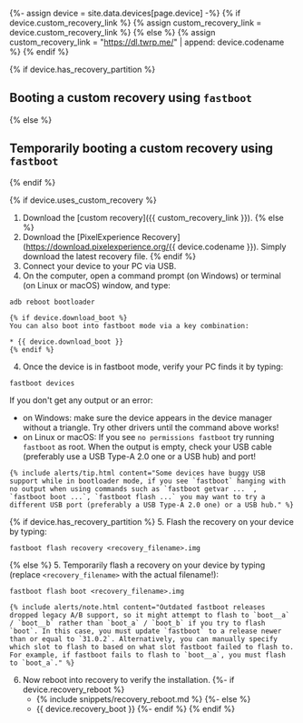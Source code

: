 {%- assign device = site.data.devices[page.device] -%}
{% if device.custom_recovery_link %}
{% assign custom_recovery_link = device.custom_recovery_link %}
{% else %}
{% assign custom_recovery_link = "https://dl.twrp.me/" | append: device.codename %}
{% endif %}

{% if device.has_recovery_partition %}
## Booting a custom recovery using `fastboot`
{% else %}
## Temporarily booting a custom recovery using `fastboot`
{% endif %}

{% if device.uses_custom_recovery %}
1. Download the [custom recovery]({{ custom_recovery_link }}).
{% else %}
1. Download the [PixelExperience Recovery](https://download.pixelexperience.org/{{ device.codename }}). Simply download the latest recovery file.
{% endif %}
2. Connect your device to your PC via USB.
3. On the computer, open a command prompt (on Windows) or terminal (on Linux or macOS) window, and type:
```
adb reboot bootloader
```
    {% if device.download_boot %}
    You can also boot into fastboot mode via a key combination:

    * {{ device.download_boot }}
    {% endif %}
4. Once the device is in fastboot mode, verify your PC finds it by typing:
```
fastboot devices
```
  If you don't get any output or an error:
   * on Windows: make sure the device appears in the device manager without a triangle. Try other drivers until the command above works!
   * on Linux or macOS: If you see `no permissions fastboot` try running `fastboot` as root. When the output is empty, check your USB cable (preferably use a USB Type-A 2.0 one or a USB hub) and port!

    {% include alerts/tip.html content="Some devices have buggy USB support while in bootloader mode, if you see `fastboot` hanging with no output when using commands such as `fastboot getvar ... `, `fastboot boot ...`, `fastboot flash ...` you may want to try a different USB port (preferably a USB Type-A 2.0 one) or a USB hub." %}
{% if device.has_recovery_partition %}
5. Flash the recovery on your device by typing:
```
fastboot flash recovery <recovery_filename>.img
```
{% else %}
5. Temporarily flash a recovery on your device by typing (replace `<recovery_filename>` with the actual filename!):
```
fastboot flash boot <recovery_filename>.img
```
    {% include alerts/note.html content="Outdated fastboot releases dropped legacy A/B support, so it might attempt to flash to `boot__a` / `boot__b` rather than `boot_a` / `boot_b` if you try to flash `boot`. In this case, you must update `fastboot` to a release newer than or equal to `31.0.2`. Alternatively, you can manually specify which slot to flash to based on what slot fastboot failed to flash to. For example, if fastboot fails to flash to `boot__a`, you must flash to `boot_a`." %}
6. Now reboot into recovery to verify the installation.
    {%- if device.recovery_reboot %}
    * {% include snippets/recovery_reboot.md %}
    {%- else %}
    * {{ device.recovery_boot }}
    {%- endif %}
{% endif %}
